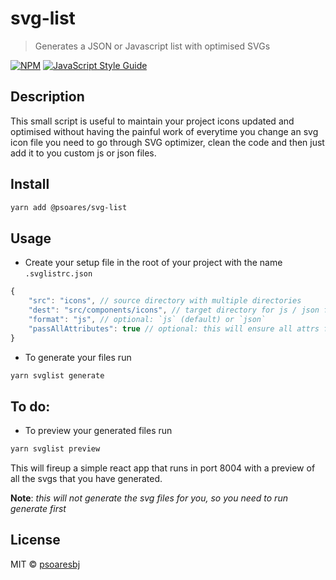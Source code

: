 # svg-list

> Generates a JSON or Javascript list with optimised SVGs

[![NPM](https://img.shields.io/npm/v/@psoares/svg-list.svg)](https://www.npmjs.com/package/@psoares/svg-list) [![JavaScript Style Guide](https://img.shields.io/badge/code_style-standard-brightgreen.svg)](https://standardjs.com)

## Description

This small script is useful to maintain your project icons updated and optimised without having the painful work of everytime you change an svg icon file you need to go through SVG optimizer, clean the code and then just add it to you custom js or json files.

## Install

```bash
yarn add @psoares/svg-list
```

## Usage

- Create your setup file in the root of your project with the name `.svglistrc.json`
```javascript
{
    "src": "icons", // source directory with multiple directories
    "dest": "src/components/icons", // target directory for js / json fiiles
    "format": "js", // optional: `js` (default) or `json`
    "passAllAttributes": true // optional: this will ensure all attrs from each pass will be passed to the generated file
}
```

- To generate your files run
```bash
yarn svglist generate
```

## To do:

- To preview your generated files run
```bash
yarn svglist preview
```
This will fireup a simple react app that runs in port 8004 with a preview of all the svgs that you have generated.

**Note**: *this will not generate the svg files for you, so you need to run generate first*

## License

MIT © [psoaresbj](https://github.com/psoaresbj)
